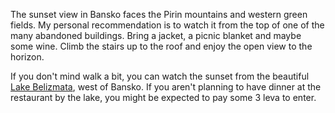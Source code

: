The sunset view in Bansko faces the Pirin mountains and western green fields. My personal recommendation is to watch it from the top of one of the many abandoned buildings. Bring a jacket, a picnic blanket and maybe some wine. Climb the stairs up to the roof and enjoy the open view to the horizon.

If you don't mind walk a bit, you can watch the sunset from the beautiful [Lake Belizmata](https://goo.gl/maps/8mYk9FJSTsB8M7hu8), west of Bansko. If you aren't planning to have dinner at the restaurant by the lake, you might be expected to pay some 3 leva to enter.
